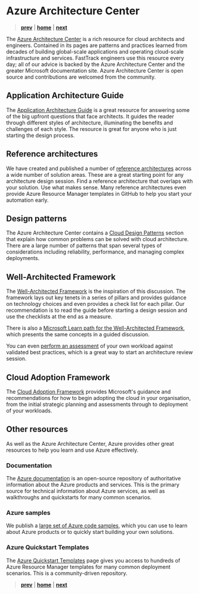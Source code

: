 # Azure Architecture Center

> **[prev]** | **[home]**  | **[next]**

The [Azure Architecture Center] is a rich resource for cloud architects and engineers. Contained in its pages are patterns and practices learned from decades of building global-scale applications and operating cloud-scale infrastructure and services. FastTrack engineers use this resource every day; all of our advice is backed by the Azure Architecture Center and the greater Microsoft documentation site. Azure Architecture Center is open source and contributions are welcomed from the community.

## Application Architecture Guide
The [Application Architecture Guide] is a great resource for answering some of the big upfront questions that face architects. It guides the reader through different styles of architecture, illuminating the benefits and challenges of each style. The resource is great for anyone who is just starting the design process.

## Reference architectures
We have created and published a number of [reference architectures] across a wide number of solution areas. These are a great starting point for any architecture design session. Find a reference architecture that overlaps with your solution. Use what makes sense. Many reference architectures even provide Azure Resource Manager templates in GitHub to help you start your automation early.

## Design patterns
The Azure Architecture Center contains a [Cloud Design Patterns] section that explain how common problems can be solved with cloud architecture. There are a large number of patterns that span several types of considerations including reliability, performance, and managing complex deployments.

## Well-Architected Framework
The [Well-Architected Framework] is the inspiration of this discussion. The framework lays out key tenets in a series of pillars and provides guidance on technology choices and even provides a check list for each pillar. Our recommendation is to read the guide before starting a design session and use the checklists at the end as a measure.

There is also a [Microsoft Learn path for the Well-Architected Framework], which presents the same concepts in a guided discussion.

You can even [perform an assessment] of your own workload against validated best practices, which is a great way to start an architecture review session.

## Cloud Adoption Framework
The [Cloud Adoption Framework] provides Microsoft's guidance and recommendations for how to begin adopting the cloud in your organisation, from the initial strategic planning and assessments through to deployment of your workloads.

## Other resources
As well as the Azure Architecture Center, Azure provides other great resources to help you learn and use Azure effectively.

### Documentation
The [Azure documentation] is an open-source repository of authoritative information about the Azure products and services. This is the primary source for technical information about Azure services, as well as walkthroughs and quickstarts for many common scenarios.

### Azure samples
We publish a [large set of Azure code samples], which you can use to learn about Azure products or to quickly start building your own solutions.

### Azure Quickstart Templates
The [Azure Quickstart Templates] page gives you access to hundreds of Azure Resource Manager templates for many common deployment scenarios. This is a community-driven repository.

> **[prev]** | **[home]**  | **[next]**

[prev]:/README.md
[home]:/README.md
[next]:./cloud-architecture.md
[Azure Architecture Center]:https://docs.microsoft.com/azure/architecture/
[Cloud Design Patterns]:https://docs.microsoft.com/azure/architecture/patterns/
[Application Architecture Guide]:https://docs.microsoft.com/azure/architecture/guide/
[reference architectures]:https://docs.microsoft.com/azure/architecture/browse/
[Well-Architected Framework]:https://docs.microsoft.com/azure/architecture/framework/
[Microsoft Learn path for the Well-Architected Framework]:https://docs.microsoft.com/learn/paths/azure-well-architected-framework/
[perform an assessment]:https://docs.microsoft.com/assessments/?mode=pre-assessment&session=local&id=azure-architecture-review
[large set of Azure code samples]:https://github.com/Azure-Samples
[Cloud Adoption Framework]:https://docs.microsoft.com/azure/cloud-adoption-framework/
[Azure documentation]:https://docs.microsoft.com/azure/
[Azure Quickstart Templates]:https://azure.microsoft.com/resources/templates/
